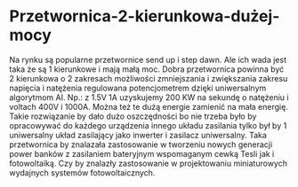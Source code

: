 # Przetwornica-2-kierunkowa-dużej-mocy
Na rynku są popularne przetwornice send up i step dawn. Ale ich wada jest taka że są 1 kierunkowe i mają małą moc. Dobra przetwornica powinna być 2 kierunkowa o 2 zakresach możliwości zmniejszania i zwiększania zakresu napięcia i natężenia regulowana potencjometrem dzięki uniwersalnym algorytmom AI. Np.: z 1.5V 1A uzyskujemy 200 KW na sekundę o natężeniu i voltach 400V i 1000A. Można też te dużą energie zamienić na mała energię. Takie rozwiązanie by dało dużo oszczędności bo nie trzeba było by opracowywać do każdego urządzenia innego układu zasilania tylko był by 1 uniwersalny układ zasilający jako inwerter i zasilacz uniwersalny. 
Taka przetwornica by znalazała zastosowanie w tworzeniu nowych generacji power banków z zasilaniem bateryjnym wspomaganym cewką Tesli jak i fotowoltaiką. Czy by znalazły zastosowanie w projektowaniu miniaturowych wydajnych systemów fotowoltaicznych. 
